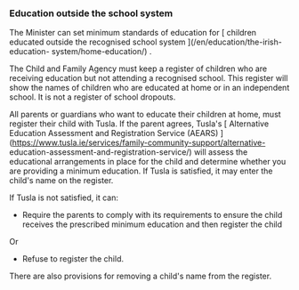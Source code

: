 ###  Education outside the school system

The Minister can set minimum standards of education for [ children educated
outside the recognised school system ](/en/education/the-irish-education-
system/home-education/) .

The Child and Family Agency must keep a register of children who are receiving
education but not attending a recognised school. This register will show the
names of children who are educated at home or in an independent school. It is
not a register of school dropouts.

All parents or guardians who want to educate their children at home, must
register their child with Tusla. If the parent agrees, Tusla's [ Alternative
Education Assessment and Registration Service (AEARS)
](https://www.tusla.ie/services/family-community-support/alternative-
education-assessment-and-registration-service/) will assess the educational
arrangements in place for the child and determine whether you are providing a
minimum education. If Tusla is satisfied, it may enter the child's name on the
register.

If Tusla is not satisfied, it can:

  * Require the parents to comply with its requirements to ensure the child receives the prescribed minimum education and then register the child 

Or

  * Refuse to register the child. 

There are also provisions for removing a child's name from the register.
